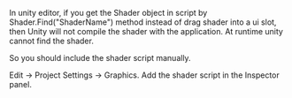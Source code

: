 In unity editor, if you get the Shader object in script by Shader.Find("ShaderName") method instead of drag shader into a ui slot, then Unity will not compile the shader with the application. At runtime unity cannot find the shader. 

So you should include the shader script manually.

Edit -> Project Settings -> Graphics. Add the shader script in the Inspector panel.